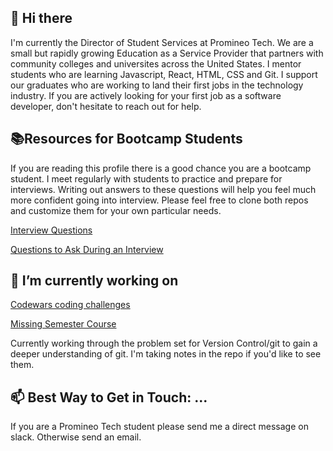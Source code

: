 ## 👋 Hi there 

I'm currently the Director of Student Services at Promineo Tech. We are a small but rapidly growing Education as a Service Provider that partners with
community colleges and universites across the United States. I mentor students who are learning Javascript, React, HTML, CSS and Git. I support our graduates who are working to land their first jobs in the technology industry. If you are actively looking for your first job as a software developer, don't hesitate to reach out for help.

## 📚Resources for Bootcamp Students  

If you are reading this profile there is a good chance you are a bootcamp student. I meet regularly with students to practice and prepare for interviews. Writing out answers to these questions will help you feel much more confident going into interview. Please feel free to clone both repos and customize them for your own particular needs. 

[Interview Questions](https://github.com/blentz100/Interview-Questions)

[Questions to Ask During an Interview](https://github.com/blentz100/Questions-to-Ask-During-an-Interview)

## 🔭 I’m currently working on 

[Codewars coding challenges](https://github.com/blentz100/Codewars)

[Missing Semester Course](https://github.com/blentz100/missing-semester-solutions) 

Currently working through the problem set for Version Control/git to gain a deeper understanding of git. I'm taking notes in the repo if you'd like to see them. 




## 📫 Best Way to Get in Touch: ...

If you are a Promineo Tech student please send me a direct message on slack. Otherwise send an email. 


<!--
**blentz100/blentz100** is a ✨ _special_ ✨ repository because its `README.md` (this file) appears on your GitHub profile.

Here are some ideas to get you started:


- 🌱 I’m currently learning ...
- 👯 I’m looking to collaborate on ...
- 🤔 I’m looking for help with ...

- 😄 Pronouns: ...
- ⚡ Fun fact: ...
-->
